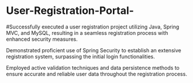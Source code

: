 # User-Registration-Portal-
#Successfully executed a user registration project utilizing Java, Spring  MVC, and MySQL, resulting in a seamless registration process with  enhanced security measures.

Demonstrated proficient use of Spring Security to establish an extensive 
registration system, surpassing the initial login functionalities.

Employed active validation techniques and data persistence methods to 
ensure accurate and reliable user data throughout the registration 
process.
